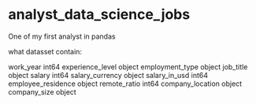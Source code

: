 # analyst_data_science_jobs

One of my first analyst in pandas



what datasset contain:

  work_year              int64
  experience_level      object
  employment_type       object
  job_title             object
  salary                 int64
  salary_currency       object
  salary_in_usd          int64
  employee_residence    object
  remote_ratio           int64
  company_location      object
  company_size          object

